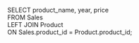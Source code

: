 SELECT product_name, year, price
<br>
FROM Sales
<br>
LEFT JOIN Product
<br>
ON Sales.product_id = Product.product_id;
